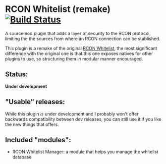 # RCON Whitelist (remake) [![Build Status](https://travis-ci.org/fakuivan/RCON-Whitelist.svg?branch=master)](https://travis-ci.org/fakuivan/RCON-Whitelist)
A sourcemod plugin that adds a layer of security to the RCON protocol, limiting the the sources from where an RCON connection can be stablished.

This plugin is a remake of the original [RCON Whitelist](https://forums.alliedmods.net/showthread.php?p=2420694), the most significant difference with the original one is that this one exposes natives for other plugins to use, so structuring them in modular manner encouraged.

## Status: 
**Under development**

## "Usable" releases:
While this plugin *is* under development and I probably won't offer backwards compatibility between dev releases, you can still use it if you like the new things that offers.

## Included "modules":
* RCON Whitelist Manager: a module that helps you manage the whitelist database
